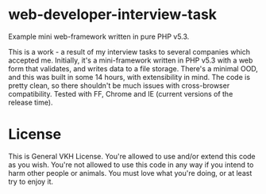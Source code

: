 web-developer-interview-task
============================

Example mini web-framework written in pure PHP v5.3.

This is a work - a result of my interview tasks to several companies which accepted me. 
Initially, it's a mini-framework written in PHP v5.3 with a web form that validates, 
and writes data to a file storage. There's a minimal OOD, and this was built in some 14 hours, 
with extensibility in mind. 
The code is pretty clean, so there shouldn't be much issues with cross-browser compatibility. 
Tested with FF, Chrome and IE (current versions of the release time).

License
=======
This is General VKH License. You're allowed to use and/or extend this code as you wish. You're 
not allowed to use this code in any way if you intend to harm other people or animals. You must
love what you're doing, or at least try to enjoy it.